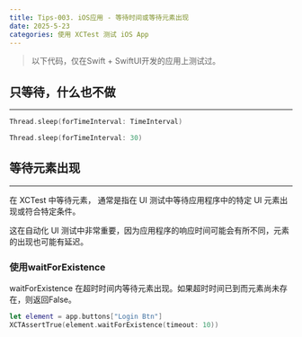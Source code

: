 ```yaml
---
title: Tips-003. iOS应用 - 等待时间或等待元素出现
date: 2025-5-23
categories: 使用 XCTest 测试 iOS App
---
```


> 以下代码，仅在Swift + SwiftUI开发的应用上测试过。

## 只等待，什么也不做
------------

```swift
Thread.sleep(forTimeInterval: TimeInterval)

Thread.sleep(forTimeInterval: 30)
```


## 等待元素出现
----------------

在 XCTest 中等待元素， 通常是指在 UI 测试中等待应用程序中的特定 UI 元素出现或符合特定条件。

这在自动化 UI 测试中非常重要，因为应用程序的响应时间可能会有所不同，元素的出现也可能有延迟。


### 使用waitForExistence

waitForExistence 在超时时间内等待元素出现。如果超时时间已到而元素尚未存在，则返回False。

```swift
let element = app.buttons["Login Btn"]
XCTAssertTrue(element.waitForExistence(timeout: 10))
```